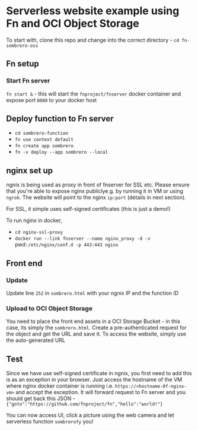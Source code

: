 # Serverless website example using Fn and OCI Object Storage

To start with, clone this repo and change into the correct directory - `cd fn-sombrero-oss`

## Fn setup

### Start Fn server

`fn start &` - this will start the `fnproject/fnserver` docker container and expose port `8080` to your docker host

## Deploy function to Fn server

- `cd sombrero-function`
- `fn use context default`
- `fn create app sombrero`
- `fn -v deploy --app sombrero --local`

## nginx set up

ngnix is being used as proxy in front of fnserver for SSL etc. Please ensure that you're able to expose nginx publiclye.g. by running it in VM or using `ngrok`. The website will point to the nginx `ip:port` (details in next section).

For SSL, it simple uses self-signed certificates (this is just a demo!)

To run nginx in docker,

- `cd nginx-ssl-proxy`
- `docker run --link fnserver --name nginx_proxy -d -v `pwd`:/etc/nginx/conf.d -p 443:443 nginx`

## Front end

### Update

Update line `252` in `sombrero.html` with your ngnix IP and the function ID

### Upload to OCI Object Storage

You need to place the front end assets in a OCI Storage Bucket - in this case, its simply the `sombrero.html`. Create a pre-authenticated request for the object and get the URL and save it. To access the website, simply use the auto-generated URL 

## Test

Since we have use self-signed certificate in ngnix, you first need to add this is as an exception in your browser. Just access the hostname of the VM where nginx docker container is running i.e. `https://<hostname-0f-nginx-vm>` and accept the exception. It will forward request to Fn server and you should get back this JSON - `{"goto":"https://github.com/fnproject/fn","hello":"world!"}`

You can now access UI, click a picture using the web camera and let serverless function `sombrerofy` you!
